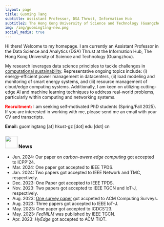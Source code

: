 ```yaml
---
layout: page
title: Guoming Tang
subtitle: Assistant Professor, DSA Thrust, Information Hub
subtitle2: The Hong Kong University of Science and Technology (Guangzhou)
img: /img/guomingtang-new.png
social_media: true
---
```


Hi there! Welcome to my homepage. I am currently an Assistant Professor in the Data Science and Analytics (DSA) Thrust at the Information Hub, The Hong Kong University of Science and Technology (Guangzhou).

My research leverages data science principles to tackle challenges in <a href="https://en.wikipedia.org/wiki/Computational_sustainability" target="_blank">computational sustainability</a>. Representative ongoing topics include: (i) energy-efficient power management in datacenters, (ii) load modeling and monitoring of smart energy systems, and (iii) resource management of cloud/edge computing systems.
Additionally, I am keen on utilizing cutting-edge AI and machine learning techniques to address real-world problems, particularly within computing and networking systems.

<span style="color:red">**Recruitment:**</span> I am seeking self-motivated PhD students (Spring/Fall 2025). If you are interested in working with me, please send me an email with your CV and transcripts. 

**Email:** guomingtang [at] hkust-gz [dot] edu [dot] cn

### <img src="../img/news.png" height="40px"> News

- Jun. 2024: Our paper on *carbon-awere edge computing* got accepted to ICPP'24.
- Mar. 2024: One paper got accepted to IEEE TPDS.
- Jan. 2024: Two papers got accepted to IEEE Network and TMC, respectively.
- Dec. 2023: One Paper got accepted to IEEE TPDS.
- Nov. 2023: Two papers got accepted to IEEE TGCN and IoT-J, respectively.
- Aug. 2023: <a href="https://dl.acm.org/doi/epdf/10.1145/3617589" target="_blank">One survey paper</a> got accpeted to ACM Computing Surveys.
- Aug. 2023: Three papers got accepted to IEEE IoT-J.
- May. 2023: One paper got accepted to ICDCS'23.
- May. 2023: _FedNILM_ was published by IEEE TGCN.
- Apr. 2023: _HyEdge_ got accepted to ACM TIOT.
